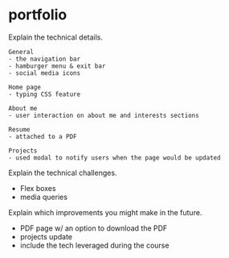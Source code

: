 # portfolio


Explain the technical details.

    General 
    - the navigation bar 
    - hamburger menu & exit bar
    - social media icons 

    Home page 
    - typing CSS feature 

    About me 
    - user interaction on about me and interests sections 

    Resume 
    - attached to a PDF

    Projects 
    - used modal to notify users when the page would be updated




Explain the technical challenges.
- Flex boxes
- media queries 

Explain which improvements you might make in the future.
- PDF page w/ an option to download the PDF
- projects update 
- include the tech leveraged during the course
